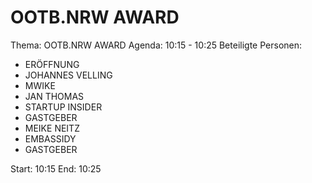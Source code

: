# OOTB.NRW AWARD
Thema: OOTB.NRW AWARD
Agenda: 10:15 - 10:25
Beteiligte Personen:
- ERÖFFNUNG
- JOHANNES VELLING
- MWIKE
- JAN THOMAS
- STARTUP INSIDER
- GASTGEBER
- MEIKE NEITZ
- EMBASSIDY
- GASTGEBER

Start: 10:15
End: 10:25
